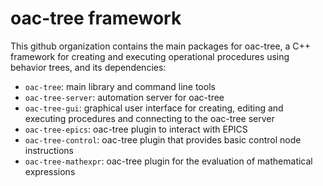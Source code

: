 # oac-tree framework

This github organization contains the main packages for oac-tree, a C++ framework for creating and executing operational procedures using behavior trees, and its dependencies:

* `oac-tree`: main library and command line tools
* `oac-tree-server`: automation server for oac-tree
* `oac-tree-gui`: graphical user interface for creating, editing and executing procedures and connecting to the oac-tree server
* `oac-tree-epics`: oac-tree plugin to interact with EPICS
* `oac-tree-control`: oac-tree plugin that provides basic control node instructions
* `oac-tree-mathexpr`: oac-tree plugin for the evaluation of mathematical expressions
